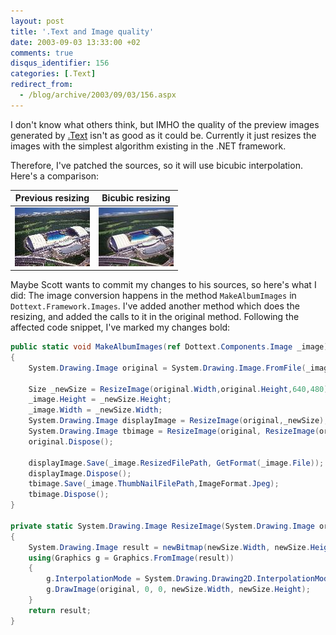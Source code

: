 ```yaml
---
layout: post
title: '.Text and Image quality'
date: 2003-09-03 13:33:00 +02
comments: true
disqus_identifier: 156
categories: [.Text]
redirect_from:
  - /blog/archive/2003/09/03/156.aspx
---
```


I don't know what others think, but IMHO the quality of the preview images generated by [.Text](http://scottwater.com/dottext/) isn't as good as it could be. Currently it just resizes the images with the simplest algorithm existing in the .NET framework.

Therefore, I've patched the sources, so it will use bicubic interpolation. Here's a comparison:

| Previous resizing                                    | Bicubic resizing                                     |
|------------------------------------------------------|------------------------------------------------------|
| ![Standard resizing](/files/archive/pool_simple.jpg) | ![Bicubic resizing](/files/archive/pool_bicubic.jpg) |

Maybe Scott wants to commit my changes to his sources, so here's what I did: The image conversion happens in the method `MakeAlbumImages` in `Dottext.Framework.Images`. I've added another method which does the resizing, and added the calls to it in the original method. Following the affected code snippet, I've marked my changes bold:

``` C#
public static void MakeAlbumImages(ref Dottext.Components.Image _image)
{
    System.Drawing.Image original = System.Drawing.Image.FromFile(_image.OriginalFilePath);

    Size _newSize = ResizeImage(original.Width,original.Height,640,480);
    _image.Height = _newSize.Height;
    _image.Width = _newSize.Width;
    System.Drawing.Image displayImage = ResizeImage(original,_newSize);
    System.Drawing.Image tbimage = ResizeImage(original, ResizeImage(original.Width,original.Height,120,120));
    original.Dispose();

    displayImage.Save(_image.ResizedFilePath, GetFormat(_image.File));
    displayImage.Dispose();
    tbimage.Save(_image.ThumbNailFilePath,ImageFormat.Jpeg);
    tbimage.Dispose();
}

private static System.Drawing.Image ResizeImage(System.Drawing.Image original, Size newSize)
{
    System.Drawing.Image result = newBitmap(newSize.Width, newSize.Height);
    using(Graphics g = Graphics.FromImage(result))
    {
        g.InterpolationMode = System.Drawing.Drawing2D.InterpolationMode.HighQualityBicubic;
        g.DrawImage(original, 0, 0, newSize.Width, newSize.Height);
    }
    return result;
}
```
